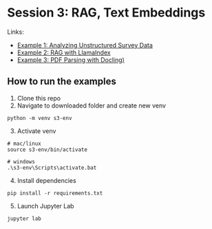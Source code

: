 # Session 3: RAG, Text Embeddings

Links:
- [Example 1: Analyzing Unstructured Survey Data](https://github.com/ShawhinT/AI-Builders-Bootcamp-4/blob/main/session-4/example_1-unstructured_survey_analysis.ipynb)
- [Example 2: RAG with LlamaIndex](https://github.com/ShawhinT/AI-Builders-Bootcamp-4/blob/main/session-3/example_2-rag_with_llamaindex.ipynb)
- [Example 3: PDF Parsing with Docling)](https://github.com/ShawhinT/AI-Builders-Bootcamp-4/blob/main/session-3/example_3-pdf_parsing_docling.ipynb)

## How to run the examples

1. Clone this repo
2. Navigate to downloaded folder and create new venv
```
python -m venv s3-env
```
3. Activate venv
```
# mac/linux
source s3-env/bin/activate

# windows
.\s3-env\Scripts\activate.bat
```
4. Install dependencies
```
pip install -r requirements.txt
```
5. Launch Jupyter Lab
```
jupyter lab
```
